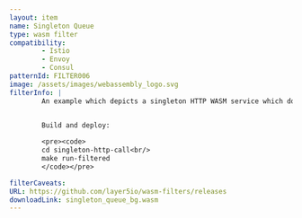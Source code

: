 ```yaml
---
layout: item
name: Singleton Queue
type: wasm filter
compatibility:
        - Istio
        - Envoy
        - Consul
patternId: FILTER006
image: /assets/images/webassembly_logo.svg
filterInfo: |
        An example which depicts a singleton HTTP WASM service which does an HTTP call once every 2 seconds.


        Build and deploy:
        
        <pre><code>
        cd singleton-http-call<br/>
        make run-filtered
        </code></pre>

filterCaveats: 
URL: https://github.com/layer5io/wasm-filters/releases
downloadLink: singleton_queue_bg.wasm
---
```

